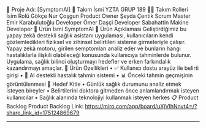 🧠 Proje Adı: [SymptomAI]
👥 Takım İsmi
YZTA GRUP 189
🧑‍💼 Takım Rolleri
İsim	Rolü
Gökçe Nur Çoşgun	Product Owner
Şeyda Çentik	Scrum Master
Emir Karabulutoğlu	Developer
Ömer Daşçi	Developer
Sabahattin Makine	Developer
📌 Ürün İsmi
SymptomAI
📝 Ürün Açıklaması
Geliştirdiğimiz bu yapay zekâ destekli sağlık asistanı uygulaması, kullanıcıların kendi gözlemledikleri fiziksel ve zihinsel belirtileri sisteme girmeleriyle çalışır. Yapay zekâ motoru, girilen semptomları analiz eder ve bunların hangi hastalıklarla ilişkili olabileceği konusunda kullanıcıya tahminlerde bulunur. Uygulama, sağlık bilinci oluşturmayı hedefler ve erken farkındalık kazandırmayı amaçlar.
🚀 Ürün Özellikleri
•	✅ Kullanıcı dostu arayüz ile belirti girişi
•	🤖 AI destekli hastalık tahmin sistemi
•	📊 Önceki tahmin geçmişinin görüntülenmesi
🎯 Hedef Kitle
•	Günlük sağlık durumunu analiz etmek isteyen bireyler
•	Belirtilerini doktora gitmeden önce anlamlandırmak isteyen kullanıcılar
•	Sağlık alanında teknolojiyi kullanmak isteyen herkes
📋 Product Backlog
Product Backlog Link: https://miro.com/app/board/uXjVIhNnvt4=/?share_link_id=175124869679
________________________________________
